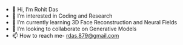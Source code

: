 - 👋 Hi, I’m Rohit Das
- 👀 I’m interested in Coding and Research
- 🌱 I’m currently learning 3D Face Reconstruction and Neural Fields
- 💞️ I’m looking to collaborate on Generative Models
- 📫 How to reach me- rdas.879@gmail.com

<!---
rohit7044/rohit7044 is a ✨ special ✨ repository because its `README.md` (this file) appears on your GitHub profile.
You can click the Preview link to take a look at your changes.
--->
